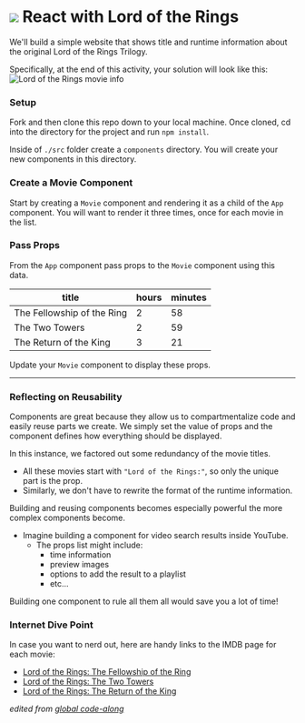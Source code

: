 # ![](https://ga-dash.s3.amazonaws.com/production/assets/logo-9f88ae6c9c3871690e33280fcf557f33.png) React with Lord of the Rings

We'll build a simple website that shows title and runtime information about the
original Lord of the Rings Trilogy.

Specifically, at the end of this activity, your solution will look like this:
![Lord of the Rings movie info](https://github.com/WDI-SEA/react_intro_global/blob/master/images/lotr.png)

### Setup
Fork and then clone this repo down to your local machine. Once cloned, cd into the directory for the project and run `npm install`.

Inside of `./src` folder create a `components` directory. You will create your new components in this directory.

### Create a Movie Component

Start by creating a `Movie` component and rendering it as a child of the `App` component. You will want to render it three times, once for each movie in the list.

### Pass Props

From the `App` component pass props to the `Movie` component using this data.

title | hours | minutes
------|-------|--------
The Fellowship of the Ring | 2 | 58
The Two Towers | 2 | 59
The Return of the King | 3 | 21

Update your `Movie` component to display these props. 

---

### Reflecting on Reusability
Components are great because they allow us to compartmentalize code and easily reuse parts we create. We simply set the value of props and the component defines how everything should be displayed.

In this instance, we factored out some redundancy of the
movie titles.
- All these movies start with `"Lord of the Rings:"`, so only the unique part is the prop.
- Similarly, we don't have to rewrite the format of the runtime information.

Building and reusing components becomes especially powerful the more complex components become.
- Imagine building a component for video search results inside YouTube.
  - The props list might include:
    - time information
    - preview images
    - options to add the result to a playlist
    - etc...

Building one component to rule all them all would save you a lot of time!


### Internet Dive Point
In case you want to nerd out, here are handy links to the IMDB page for each
movie:

* [Lord of the Rings: The Fellowship of the Ring](http://www.imdb.com/title/tt0120737/)
* [Lord of the Rings: The Two Towers](http://www.imdb.com/title/tt0167261/)
* [Lord of the Rings: The Return of the King](http://www.imdb.com/title/tt0167260/)

_edited from [global code-along](https://github.com/WDI-SEA/react_intro_global/blob/master/11-lotr-codealong.md)_
